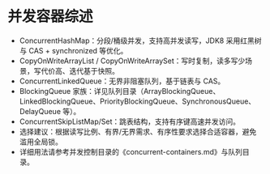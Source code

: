 # 并发容器综述

- ConcurrentHashMap：分段/桶级并发，支持高并发读写，JDK8 采用红黑树与 CAS + synchronized 等优化。
- CopyOnWriteArrayList / CopyOnWriteArraySet：写时复制，读多写少场景，写代价高、迭代基于快照。
- ConcurrentLinkedQueue：无界非阻塞队列，基于链表与 CAS。
- BlockingQueue 家族：详见队列目录（ArrayBlockingQueue、LinkedBlockingQueue、PriorityBlockingQueue、SynchronousQueue、DelayQueue 等）。
- ConcurrentSkipListMap/Set：跳表结构，支持有序键高速并发访问。
- 选择建议：根据读写比例、有界/无界需求、有序性要求选择合适容器，避免滥用全局锁。
- 详细用法请参考并发控制目录的《concurrent-containers.md》与队列目录。